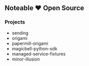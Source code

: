 ## Noteable :heart: Open Source

### Projects

- sending
- origami
- papermill-origami
- magicbell-python-sdk 
- managed-service-fixtures
- minor-illusion
